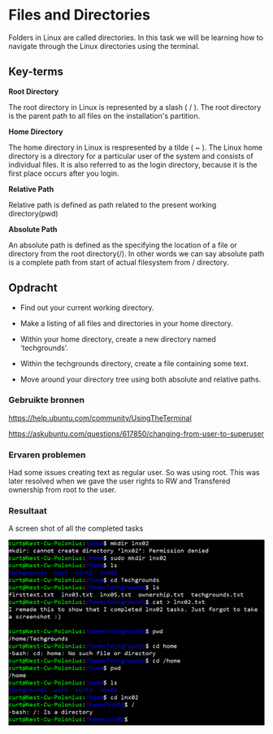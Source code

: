 # Files and Directories
Folders in Linux are called directories. In this task we will be learning how to navigate through the Linux directories using the terminal.

## Key-terms
**Root Directory**

The root directory in Linux is represented by a slash ( / ). The root directory is the parent path to all files on the installation's partition.

**Home Directory**

The home directory in Linux is respresented by a tilde ( ~ ). The Linux home directory is a directory for a particular user of the system and consists of individual files. It is also referred to as the login directory, because it is the first place occurs after you login.

**Relative Path**

Relative path is defined as path related to the present working directory(pwd)

**Absolute Path**

An absolute path is defined as the specifying the location of a file or directory from the root directory(/). In other words we can say absolute path is a complete path from start of actual filesystem from / directory.

## Opdracht

- Find out your current working directory.


- Make a listing of all files and directories in your home directory.


- Within your home directory, create a new directory named ‘techgrounds’.


- Within the techgrounds directory, create a file containing some text.


- Move around your directory tree using both absolute and relative paths.

### Gebruikte bronnen
https://help.ubuntu.com/community/UsingTheTerminal

https://askubuntu.com/questions/617850/changing-from-user-to-superuser

### Ervaren problemen
Had some issues creating text as regular user. So was using root. This was later resolved when we gave the user rights to RW and Transfered ownership from root to the user.

### Resultaat
A screen shot of all the completed tasks

![Alt text](../00_includes/Week-1-Linux/LNX-02-Complete.PNG)
